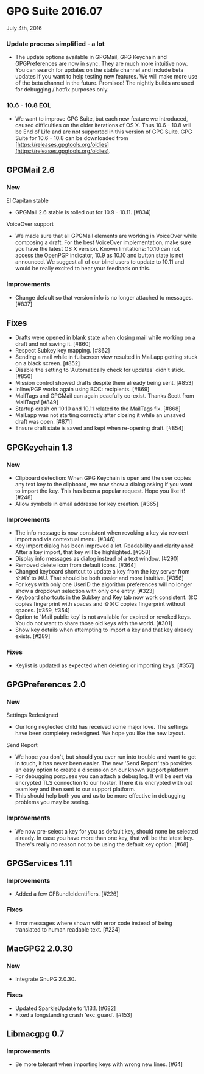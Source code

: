 GPG Suite 2016.07
=================
July 4th, 2016

### Update process simplified - a lot
* The update options available in GPGMail, GPG Keychain and GPGPreferences are now in sync. They are much more intuitive now. You can search for updates on the stable channel and include beta updates if you want to help testing new features. We will make more use of the beta channel in the future. Promised! The nightly builds are used for debugging / hotfix purposes only.

### 10.6 - 10.8 EOL
* We want to improve GPG Suite, but each new feature we introduced, caused difficulties on the older iterations of OS X. Thus 10.6 - 10.8 will be End of Life and are not supported in this version of GPG Suite. GPG Suite for 10.6 - 10.8 can be downloaded from [https://releases.gpgtools.org/oldies](https://releases.gpgtools.org/oldies).

GPGMail 2.6
-----------

### New

El Capitan stable

* GPGMail 2.6 stable is rolled out for 10.9 - 10.11. [#834]

VoiceOver support

* We made sure that all GPGMail elements are working in VoiceOver while composing a draft. For the best VoiceOver implementation, make sure you have the latest OS X version. Known limitations: 10.10 can not access the OpenPGP indicator, 10.9 as 10.10 and button state is not announced. We suggest all of our blind users to update to 10.11 and would be really excited to hear your feedback on this.

### Improvements

* Change default so that version info is no longer attached to messages. [#837]

Fixes
-----
* Drafts were opened in blank state when closing mail while working on a draft and not saving it. [#860]
* Respect Subkey key mapping. [#862]
* Sending a mail while in fullscreen view resulted in Mail.app getting stuck on a black screen. [#852]
* Disable the setting to 'Automatically check for updates' didn't stick. [#850]
* Mission control showed drafts despite them already being sent. [#853]
* Inline/PGP works again using BCC: recipients. [#869]
* MailTags and GPGMail can again peacfully co-exist. Thanks Scott from MailTags! [#849]
* Startup crash on 10.10 and 10.11 related to the MailTags fix. [#868]
* Mail.app was not starting correctly after closing it while an unsaved draft was open. [#871]
* Ensure draft state is saved and kept when re-opening draft. [#854]

GPGKeychain 1.3
---------------

### New

* Clipboard detection: When GPG Keychain is open and the user copies any text key to the clipboard, we now show a dialog asking if you want to import the key. This has been a popular request. Hope you like it! [#248]
* Allow symbols in email addresse for key creation. [#365]

### Improvements

* The info message is now consistent when revoking a key via rev cert import and via contextual menu. [#346]
* Key import dialog has been improved a lot. Readability and clarity ahoi! After a key import, that key will be highlighted. [#358]
* Display info messages as dialog instead of a text window. [#290]
* Removed delete icon from default icons. [#364]
* Changed keyboard shortcut to update a key from the key server from ⇧⌘Y to ⌘U. That should be both easier and more intuitive. [#356]
* For keys with only one UserID the algorithm preferences will no longer show a dropdown selection with only one entry. [#323]
* Keyboard shortcuts in the Subkey and Key tab now work consistent. ⌘C copies fingerprint with spaces and ⇧⌘C copies fingerprint without spaces. [#359, #354]
* Option to 'Mail public key' is not available for expired or revoked keys. You do not want to share those old keys with the world. [#301]
* Show key details when attempting to import a key and that key already exists. [#289]

### Fixes

* Keylist is updated as expected when deleting or importing keys. [#357]

GPGPreferences 2.0
------------------

### New

Settings Redesigned

* Our long neglected child has received some major love. The settings have been completey redesigned. We hope you like the new layout.

Send Report

* We hope you don't, but should you ever run into trouble and want to get in touch, it has never been easier. The new 'Send Report' tab provides an easy option to create a discussion on our known support platform.
* For debugging porpuses you can attach a debug log. It will be sent via encrypted TLS connection to our hoster. There it is encrypted with out team key and then sent to our support platform.
* This should help both you and us to be more effective in debugging problems you may be seeing.

### Improvements

* We now pre-select a key for you as default key, should none be selected already. In case you have more than one key, that will be the latest key. There's really no reason not to be using the default key option. [#68]

GPGServices 1.11
----------------

### Improvements

* Added a few CFBundleIdentifiers. [#226]

### Fixes

* Error messages where shown with error code instead of being translated to human readable text. [#224]

MacGPG2 2.0.30
--------------

### New

* Integrate GnuPG 2.0.30.

### Fixes

*  Updated SparkleUpdate to 1.13.1. [#682]
*  Fixed a longstanding crash 'exc_guard'. [#153]

Libmacgpg 0.7
-------------

### Improvements

* Be more tolerant when importing keys with wrong new lines. [#64]